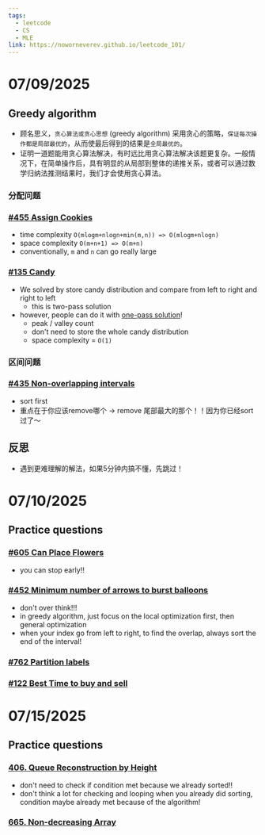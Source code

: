 ```yaml
---
tags:
  - leetcode
  - CS
  - MLE
link: https://noworneverev.github.io/leetcode_101/
---
```

# 07/09/2025
## Greedy algorithm 
- 顾名思义，`贪心算法或贪心思想` (greedy algorithm) 采用贪心的策略，`保证每次操作都是局部最优的`，从而使最后得到的结果是`全局最优的`。
- 证明一道题能用贪心算法解决，有时远比用贪心算法解决该题更复杂。一般情况下，在简单操作后，具有明显的从局部到整体的递推关系，或者可以通过数学归纳法推测结果时，我们才会使用贪心算法。
### 分配问题
### [\#455 Assign Cookies](https://leetcode.com/problems/assign-cookies/)
- time complexity `O(mlogm+nlogn+min(m,n)) => O(mlogm+nlogn)`
- space complexity `O(m+n+1) => O(m+n)`
- conventionally, `m` and `n` can go really large
### [\#135 Candy](https://leetcode.com/problems/candy/description/)
- We solved by store candy distribution and compare from left to right and right to left
	- this is two-pass solution
- however, people can do it with [one-pass solution](https://leetcode.com/problems/candy/solutions/4037646/99-20-greedy-two-one-pass/)!
	- peak / valley count
	- don't need to store the whole candy distribution
	- space complexity  = `O(1)`
### 区间问题
### [\#435 Non-overlapping intervals](https://leetcode.com/problems/non-overlapping-intervals/description/)
- sort first
- 重点在于你应该remove哪个 -> remove 尾部最大的那个！！因为你已经sort过了～
## 反思
- 遇到更难理解的解法，如果5分钟内搞不懂，先跳过！

# 07/10/2025
## Practice questions
### [\#605 Can Place Flowers](https://leetcode.com/problems/can-place-flowers/description/)
- you can stop early!!
### [\#452 Minimum number of arrows to burst balloons](https://leetcode.com/problems/minimum-number-of-arrows-to-burst-balloons/description/)
- don't over think!!!
- in greedy algorithm, just focus on the local optimization first, then general optimization
- when your index go from left to right, to find the overlap, always sort the end of the interval!
### [\#762 Partition labels](https://leetcode.com/problems/partition-labels/description/)
### [\#122 Best Time to buy and sell](https://leetcode.com/problems/best-time-to-buy-and-sell-stock-ii/description/)

# 07/15/2025
## Practice questions
### [406. Queue Reconstruction by Height](https://leetcode.com/problems/queue-reconstruction-by-height/)
- don't need to check if condition met because we already sorted!!
- don't think a lot for checking and looping when you already did sorting, condition maybe already met because of the algorithm!
### [665. Non-decreasing Array](https://leetcode.com/problems/non-decreasing-array/)